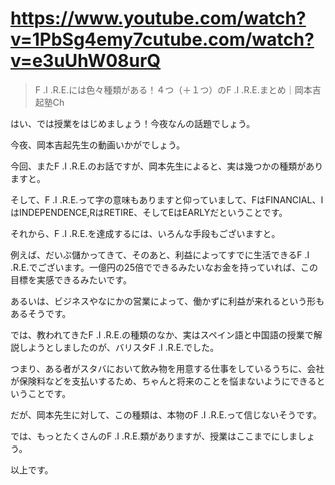 # https://www.youtube.com/watch?v=1PbSg4emy7cutube.com/watch?v=e3uUhW08urQ

> F .I .R.E.には色々種類がある！４つ（＋１つ）のF .I .R.E.まとめ｜岡本吉起塾Ch 

はい、では授業をはじめましょう！今夜なんの話題でしょう。

今夜、岡本吉起先生の動画いかがでしょう。

今回、またF .I .R.E.のお話ですが、岡本先生によると、実は幾つかの種類がありますと。

そして、F .I .R.E.って字の意味もありますと仰っていまして、FはFINANCIAL、IはINDEPENDENCE,RはRETIRE、そしてEはEARLYだということです。

それから、F .I .R.E.を達成するには、いろんな手段もございますと。

例えば、だいぶ儲かってきて、そのあと、利益によってすでに生活できるF .I .R.E.でございます。一億円の25倍でできるみたいなお金を持っていれば、この目標を実感できるみたいです。

あるいは、ビジネスやなにかの営業によって、働かずに利益が来れるという形もあるそうです。

では、教われてきたF .I .R.E.の種類のなか、実はスペイン語と中国語の授業で解説しようとしましたのが、バリスタF .I .R.E.でした。

つまり、ある者がスタバにおいて飲み物を用意する仕事をしているうちに、会社が保険料などを支払いするため、ちゃんと将来のことを悩まないようにできるということです。

だが、岡本先生に対して、この種類は、本物のF .I .R.E.って信じないそうです。

では、もっとたくさんのF .I .R.E.類がありますが、授業はここまでにしましょう。

以上です。
